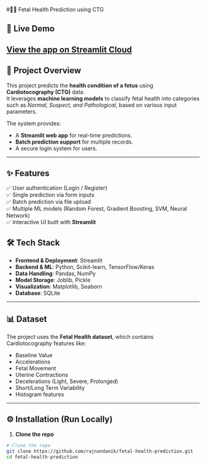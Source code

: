 #🧑‍⚕️ Fetal Health Prediction using CTG

## 🚀 Live Demo  
[View the app on Streamlit Cloud](https://fetal-health-prediction-oebsywmnbgtsoc6opipfml.streamlit.app/)
---

## 📌 Project Overview  
This project predicts the **health condition of a fetus** using **Cardiotocography (CTG)** data.  
It leverages **machine learning models** to classify fetal health into categories such as *Normal, Suspect, and Pathological*, based on various input parameters.  

The system provides:  
- A **Streamlit web app** for real-time predictions.  
- **Batch prediction support** for multiple records.  
- A secure login system for users.  

---

## ✨ Features  
✅ User authentication (Login / Register)  
✅ Single prediction via form inputs  
✅ Batch prediction via file upload  
✅ Multiple ML models (Random Forest, Gradient Boosting, SVM, Neural Network)  
✅ Interactive UI built with **Streamlit**

## 🛠️ Tech Stack  
- **Frontend & Deployment**: Streamlit  
- **Backend & ML**: Python, Scikit-learn, TensorFlow/Keras  
- **Data Handling**: Pandas, NumPy  
- **Model Storage**: Joblib, Pickle  
- **Visualization**: Matplotlib, Seaborn  
- **Database**: SQLite  

---

## 📊 Dataset  
The project uses the **Fetal Health dataset**, which contains Cardiotocography features like:  
- Baseline Value  
- Accelerations  
- Fetal Movement  
- Uterine Contractions  
- Decelerations (Light, Severe, Prolonged)  
- Short/Long Term Variability  
- Histogram features  

---

## ⚙️ Installation (Run Locally)  

1. **Clone the repo**  
```bash
# Clone the repo
git clone https://github.com/rajnandanik/fetal-health-prediction.git
cd fetal-health-prediction
